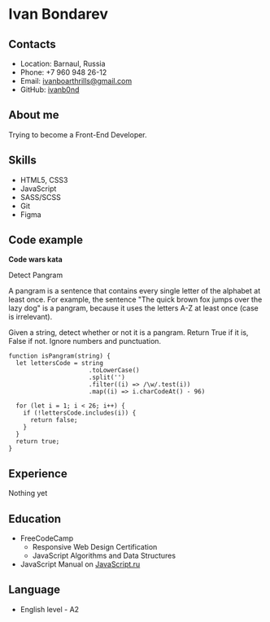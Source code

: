 # Ivan Bondarev

## Contacts

- Location: Barnaul, Russia
- Phone: +7 960 948 26-12
- Email: ivanboarthrills@gmail.com
- GitHub: [ivanb0nd](https://github.com/ivanb0nd)

## About me

Trying to become a Front-End Developer.

## Skills

- HTML5, CSS3
- JavaScript
- SASS/SCSS
- Git
- Figma 


## Code example

**Code wars kata**

Detect Pangram

A pangram is a sentence that contains every single letter of the alphabet at least once. For example, the sentence "The quick brown fox jumps over the lazy dog" is a pangram, because it uses the letters A-Z at least once (case is irrelevant).

Given a string, detect whether or not it is a pangram. Return True if it is, False if not. Ignore numbers and punctuation.

```
function isPangram(string) {
  let lettersCode = string
                      .toLowerCase()
                      .split('')
                      .filter((i) => /\w/.test(i))
                      .map((i) => i.charCodeAt() - 96)

  for (let i = 1; i < 26; i++) {
    if (!lettersCode.includes(i)) {
      return false;
    }
  }
  return true;
}
```

## Experience

Nothing yet

## Education
- FreeCodeCamp 
  - Responsive Web Design Certification
  - JavaScript Algorithms and Data Structures
- JavaScript Manual on [JavaScript.ru](https://learn.javascript.ru/)

## Language

- English level - A2
